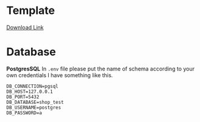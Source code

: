 # Template
[Download Link](https://startbootstrap.com/template/shop-homepage)

# Database
**PostgresSQL**
In `.env` file please put the name of schema according to your own
credentials I have something like this.
```
DB_CONNECTION=pgsql
DB_HOST=127.0.0.1  
DB_PORT=5432
DB_DATABASE=shop_test
DB_USERNAME=postgres
DB_PASSWORD=a
```
